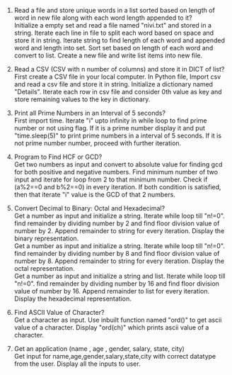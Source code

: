 1. Read a file and store unique words in a list sorted based on length of word in new file along with each word length appended to it?                             
          Initialize a empty set and read a file named "nivi.txt" and stored in a string. Iterate each line in file to split each word based on space and store it in string. 
          Iterate string to find length of each word and appended word and length into set. Sort set based on length of each word and convert to list. 
          Create a new file and write list items into new file.
          
2. Read a CSV (CSV with n number of columns) and store it in DICT of list?                 
         First create a CSV file in your local computer. In Python file, Import csv and read a csv file and store it in string. Initialize a dictionary named "Details". 
         Iterate each row in csv file and consider 0th value as key and store remaining values to the key in dictionary. 
         
3. Print all Prime Numbers in an Interval of 5 seconds?                            
         First import time. Iterate "i" upto infinity in while loop to find prime number or not using flag. If it is a prime number display it and put "time.sleep(5)" to print              prime numbers in a interval of 5 seconds. If it is not prime number number, proceed with further iteration.
        
4. Program to Find HCF or GCD?       
         Get two numbers as input and convert to absolute value for finding gcd for both positive and negative numbers. Find minimum number of two input and iterate for loop from          2 to that minimum number. Check if (a%2==0 and b%2==0) in every iteration. If both condition is satisfied, then that iterate "i" value is the GCD of that 2 numbers.                  
5. Convert Decimal to Binary: Octal and Hexadecimal?         
         Get a number as input and initialize a string. Iterate while loop till "n!=0". find remainder by dividing number by 2 and find floor division value of number by 2. Append          remainder to string for every iteration. Display the binary representation.                          
         Get a number as input and initialize a string. Iterate while loop till "n!=0". find remainder by dividing number by 8 and find floor division value of number by 8. Append          remainder to string for every iteration. Display the octal representation.                 
         Get a number as input and initialize a string and list. Iterate while loop till "n!=0". find remainder by dividing number by 16 and find floor division value of number by          16. Append remainder to list for every iteration. Display the hexadecimal representation.

6. Find ASCII Value of Character?       
         Get a character as input. Use inbuilt function named "ord()" to get ascii value of a character. Display "ord(ch)" which prints ascii value of a character.

7. Get an application (name , age , gender, salary, state, city)   
         Get input for name,age,gender,salary,state,city with correct datatype from the user. Display all the inputs to user.
